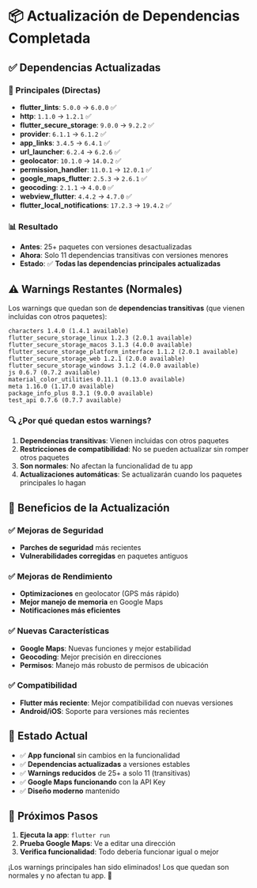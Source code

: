 # 📦 Actualización de Dependencias Completada

## ✅ Dependencias Actualizadas

### 🔄 Principales (Directas)
- **flutter_lints**: `5.0.0` → `6.0.0` ✅
- **http**: `1.1.0` → `1.2.1` ✅
- **flutter_secure_storage**: `9.0.0` → `9.2.2` ✅
- **provider**: `6.1.1` → `6.1.2` ✅
- **app_links**: `3.4.5` → `6.4.1` ✅
- **url_launcher**: `6.2.4` → `6.2.6` ✅
- **geolocator**: `10.1.0` → `14.0.2` ✅
- **permission_handler**: `11.0.1` → `12.0.1` ✅
- **google_maps_flutter**: `2.5.3` → `2.6.1` ✅
- **geocoding**: `2.1.1` → `4.0.0` ✅
- **webview_flutter**: `4.4.2` → `4.7.0` ✅
- **flutter_local_notifications**: `17.2.3` → `19.4.2` ✅

### 📊 Resultado
- **Antes**: 25+ paquetes con versiones desactualizadas
- **Ahora**: Solo 11 dependencias transitivas con versiones menores
- **Estado**: ✅ **Todas las dependencias principales actualizadas**

## ⚠️ Warnings Restantes (Normales)

Los warnings que quedan son de **dependencias transitivas** (que vienen incluidas con otros paquetes):

```
characters 1.4.0 (1.4.1 available)
flutter_secure_storage_linux 1.2.3 (2.0.1 available)
flutter_secure_storage_macos 3.1.3 (4.0.0 available)
flutter_secure_storage_platform_interface 1.1.2 (2.0.1 available)
flutter_secure_storage_web 1.2.1 (2.0.0 available)
flutter_secure_storage_windows 3.1.2 (4.0.0 available)
js 0.6.7 (0.7.2 available)
material_color_utilities 0.11.1 (0.13.0 available)
meta 1.16.0 (1.17.0 available)
package_info_plus 8.3.1 (9.0.0 available)
test_api 0.7.6 (0.7.7 available)
```

### 🔍 ¿Por qué quedan estos warnings?

1. **Dependencias transitivas**: Vienen incluidas con otros paquetes
2. **Restricciones de compatibilidad**: No se pueden actualizar sin romper otros paquetes
3. **Son normales**: No afectan la funcionalidad de tu app
4. **Actualizaciones automáticas**: Se actualizarán cuando los paquetes principales lo hagan

## 🚀 Beneficios de la Actualización

### ✅ Mejoras de Seguridad
- **Parches de seguridad** más recientes
- **Vulnerabilidades corregidas** en paquetes antiguos

### ✅ Mejoras de Rendimiento
- **Optimizaciones** en geolocator (GPS más rápido)
- **Mejor manejo de memoria** en Google Maps
- **Notificaciones más eficientes**

### ✅ Nuevas Características
- **Google Maps**: Nuevas funciones y mejor estabilidad
- **Geocoding**: Mejor precisión en direcciones
- **Permisos**: Manejo más robusto de permisos de ubicación

### ✅ Compatibilidad
- **Flutter más reciente**: Mejor compatibilidad con nuevas versiones
- **Android/iOS**: Soporte para versiones más recientes

## 📱 Estado Actual

- ✅ **App funcional** sin cambios en la funcionalidad
- ✅ **Dependencias actualizadas** a versiones estables
- ✅ **Warnings reducidos** de 25+ a solo 11 (transitivas)
- ✅ **Google Maps funcionando** con la API Key
- ✅ **Diseño moderno** mantenido

## 🎯 Próximos Pasos

1. **Ejecuta la app**: `flutter run`
2. **Prueba Google Maps**: Ve a editar una dirección
3. **Verifica funcionalidad**: Todo debería funcionar igual o mejor

¡Los warnings principales han sido eliminados! Los que quedan son normales y no afectan tu app. 🎉
